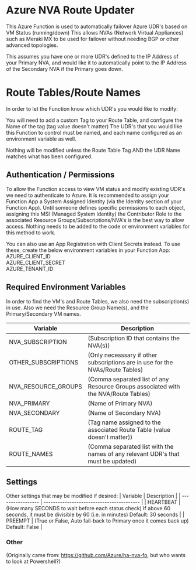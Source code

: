 # Azure NVA Route Updater
This Azure Function is used to automatically failover Azure UDR's based on VM Status (running/down)
This allows NVAs (Network Virtual Appliances) such as Meraki MX to be used for failover without needing BGP or other advanced topologies.

This assumes you have one or more UDR's defined to the IP Address of your Primary NVA, and would like it to automatically point to the IP Address of the Secondary NVA if the Primary goes down.

# Route Tables/Route Names
In order to let the Function know which UDR's you would like to modify:

You will need to add a custom Tag to your Route Table, and configure the Name of the tag (tag value doesn't matter)
The UDR's that you would like this Function to control must be named, and each name configured as an environment variable as well.

Nothing will be modified unless the Route Table Tag AND the UDR Name matches what has been configured.

## Authentication / Permissions
To allow the Function access to view VM status and modify existing UDR's we need to authenticate to Azure. It is recommended to assign your Function App a System Assigned Identity (via the Identity section of your Function App). Until someone defines specific permissions to each object, assigning this MSI (Managed System Identity) the Contributor Role to the associated Resource Groups/Subscriptions/NVA's is the best way to allow access. Nothing needs to be added to the code or environment variables for this method to work.

You can also use an App Registration with Client Secrets instead. To use these, create the below environment variables in your Function App:  
AZURE_CLIENT_ID  
AZURE_CLIENT_SECRET  
AZURE_TENANT_ID  

## Required Environment Variables
In order to find the VM's and Route Tables, we also need the subscription(s) in use. Also we need the Resource Group Name(s), and the Primary/Secondary VM names.

| Variable          | Description                               |
| ----------------- | ----------------------------------------- |
| NVA_SUBSCRIPTION  | (Subscription ID that contains the NVA(s)) |
| OTHER_SUBSCRIPTIONS | (Only necesssary if other subscriptions are in use for the NVAs/Route Tables) |
| NVA_RESOURCE_GROUPS | (Comma separated list of any Resource Groups associated with the NVA/Route Tables) |
| NVA_PRIMARY         | (Name of Primary NVA) |
| NVA_SECONDARY       | (Name of Secondary NVA) |
| ROUTE_TAG           | (Tag name assigned to the associated Route Table (value doesn't matter)) |
| ROUTE_NAMES         | (Comma separated list with the names of any relevant UDR's that must be updated) |

## Settings
Other settings that may be modified if desired:
| Variable          | Description                               |
| ----------------- | ----------------------------------------- |
| HEARTBEAT         | (How many SECONDS to wait before each status check) If above 60 seconds, it must be divisible by 60 (i.e. in minutes) Default: 30 seconds |
| PREEMPT           | (True or False, Auto fail-back to Primary once it comes back up) Default: False |


### Other

(Originally came from: https://github.com/Azure/ha-nva-fo, but who wants to look at Powershell?)
